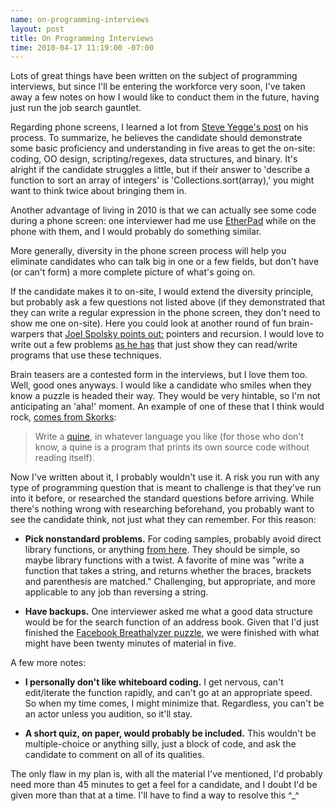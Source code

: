 ```yaml
--- 
name: on-programming-interviews
layout: post
title: On Programming Interviews
time: 2010-04-17 11:19:00 -07:00
---
```

Lots of great things have been written on the subject of programming interviews, 
but since I'll be entering the workforce very soon, I've taken
away a few notes on how I would like to conduct them in the future, having
just run the job search gauntlet.

Regarding phone screens, I learned a lot from [Steve Yegge's post][1] on his
process. To summarize, he believes the candidate should demonstrate some basic
proficiency and understanding in five areas to get the on-site: coding, OO
design, scripting/regexes, data structures, and binary. It's alright if the
candidate struggles a little, but if their answer to 'describe a function to
sort an array of integers' is 'Collections.sort(array),' you might want to
think twice about bringing them in.

Another advantage of living in 2010 is that we can actually see some code
during a phone screen: one interviewer had me use [EtherPad][2] while on the
phone with them, and I would probably do something similar.

More generally, diversity in the phone screen process will help you eliminate
candidates who can talk big in one or a few fields, but don't have (or can't
form) a more complete picture of what's going on.

If the candidate makes it to on-site, I would extend the diversity principle,
but probably ask a few questions not listed above (if they demonstrated that
they can write a regular expression in the phone screen, they don't need to
show me one on-site). Here you could look at another round of fun brain-
warpers that [Joel Spolsky points out:][3] pointers and recursion. I would
love to write out a few problems [as he has][4] that just show they can
read/write programs that use these techniques.

Brain teasers are a contested form in the interviews, but I love them too.
Well, good ones anyways. I would like a candidate who smiles when they know a
puzzle is headed their way. They would be very hintable, so I'm not
anticipating an 'aha!' moment. An example of one of these that I think would
rock, [comes from Skorks][5]:

> Write a [quine][6], in whatever language you like (for those who don't know, a
> quine is a program that prints its own source code without reading itself).

Now I've written about it, I probably wouldn't use it. A risk you run with any
type of programming question that is meant to challenge is that they've run
into it before, or researched the standard questions before arriving. While
there's nothing wrong with researching beforehand, you probably want to see
the candidate think, not just what they can remember. For this reason:

  * **Pick nonstandard problems.** For coding samples, probably avoid direct
library functions, or anything [from here][7]. They should be simple, so maybe
library functions with a twist. A favorite of mine was "write a function that
takes a string, and returns whether the braces, brackets and parenthesis are
matched." Challenging, but appropriate, and more applicable to any job than
reversing a string.

  * **Have backups.** One interviewer asked me what a good data structure
would be for the search function of an address book. Given that I'd just
finished the [Facebook Breathalyzer puzzle][8], we were finished with what
might have been twenty minutes of material in five.

A few more notes:

  * **I personally don't like whiteboard coding.** I get nervous, can't
edit/iterate the function rapidly, and can't go at an appropriate speed. So
when my time comes, I might minimize that. Regardless, you can't be an actor
unless you audition, so it'll stay.

  * **A short quiz, on paper, would probably be included.** This wouldn't be
multiple-choice or anything silly, just a block of code, and ask the candidate
to comment on all of its qualities.

The only flaw in my plan is, with all the material I've mentioned, I'd
probably need more than 45 minutes to get a feel for a candidate, and I doubt
I'd be given more than that at a time. I'll have to find a way to resolve this
^_^


   [1]: http://sites.google.com/site/steveyegge2/five-essential-phone-screen-questions
   [2]: http://etherpad.com/
   [3]: http://www.joelonsoftware.com/articles/ThePerilsofJavaSchools.html
   [4]: http://www.joelonsoftware.com/articles/TestYourself.html
   [5]: http://www.skorks.com/2010/03/an-interview-question-that-prints-out-its-own-source-code-in-ruby/
   [6]: http://en.wikipedia.org/wiki/Quine_(computing)
   [7]: http://maxnoy.com/interviews.html
   [8]: http://www.facebook.com/careers/puzzles.php#!/careers/puzzles.php?puzzle_id=17
